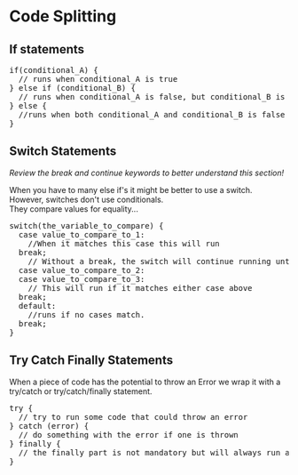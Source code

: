 # Code Splitting

## If statements

<pre>
if(conditional_A) {
  // runs when conditional_A is true
} else if (conditional_B) {
  // runs when conditional_A is false, but conditional_B is true
} else {
  //runs when both conditional_A and conditional_B is false
}
</pre>

## Switch Statements

*Review the break and continue keywords to better understand this section!*

When you have to many else if's it might be better to use a switch.  
However, switches don't use conditionals.  
They compare values for equality...

<pre>
switch(the_variable_to_compare) {
  case value_to_compare_to_1:
    //When it matches this case this will run
  break; 
    // Without a break, the switch will continue running until the end.
  case value_to_compare_to_2:
  case value_to_compare_to_3:
    // This will run if it matches either case above
  break;
  default:
    //runs if no cases match.
  break;
}
</pre>

## Try Catch Finally Statements

When a piece of code has the potential to throw an Error we wrap it with a try/catch or try/catch/finally statement.

<pre>
try {
  // try to run some code that could throw an error
} catch (error) {
  // do something with the error if one is thrown
} finally {
  // the finally part is not mandatory but will always run after the try/catch regardless of whether it threw an error
}
</pre>
